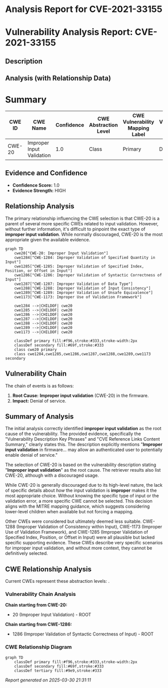# Analysis Report for CVE-2021-33155

# Vulnerability Analysis Report: CVE-2021-33155

## Description



## Analysis (with Relationship Data)

# Summary
| CWE ID | CWE Name | Confidence | CWE Abstraction Level | CWE Vulnerability Mapping Label | CWE-Vulnerability Mapping Notes |
|---|---|---|---|---|---|
| CWE-20 | Improper Input Validation | 1.0 | Class | Primary | Discouraged |

## Evidence and Confidence

*   **Confidence Score:** 1.0
*   **Evidence Strength:** HIGH

## Relationship Analysis
The primary relationship influencing the CWE selection is that CWE-20 is a parent of several more specific CWEs related to input validation. However, without further information, it's difficult to pinpoint the exact type of **improper input validation**. While normally discouraged, CWE-20 is the most appropriate given the available evidence.

```mermaid
graph TD
    cwe20["CWE-20: Improper Input Validation"]
    cwe1284["CWE-1284: Improper Validation of Specified Quantity in Input"]
    cwe1285["CWE-1285: Improper Validation of Specified Index, Position, or Offset in Input"]
    cwe1286["CWE-1286: Improper Validation of Syntactic Correctness of Input"]
    cwe1287["CWE-1287: Improper Validation of Data Type"]
    cwe1288["CWE-1288: Improper Validation of Input Consistency"]
    cwe1289["CWE-1289: Improper Validation of Unsafe Equivalence"]
    cwe1173["CWE-1173: Improper Use of Validation Framework"]

    cwe1284 -->|CHILDOF| cwe20
    cwe1285 -->|CHILDOF| cwe20
    cwe1286 -->|CHILDOF| cwe20
    cwe1287 -->|CHILDOF| cwe20
    cwe1288 -->|CHILDOF| cwe20
    cwe1289 -->|CHILDOF| cwe20
    cwe1173 -->|CHILDOF| cwe20

    classDef primary fill:#f96,stroke:#333,stroke-width:2px
    classDef secondary fill:#69f,stroke:#333
    class cwe20 primary
    class cwe1284,cwe1285,cwe1286,cwe1287,cwe1288,cwe1289,cwe1173 secondary
```

## Vulnerability Chain
The chain of events is as follows:
1.  **Root Cause:** **Improper input validation** (CWE-20) in the firmware.
2.  **Impact:** Denial of service.

## Summary of Analysis
The initial analysis correctly identified **improper input validation** as the root cause of the vulnerability. The provided evidence, specifically the "Vulnerability Description Key Phrases" and "CVE Reference Links Content Summary," clearly states this. The description explicitly mentions "**Improper input validation** in firmware... may allow an authenticated user to potentially enable denial of service."

The selection of CWE-20 is based on the vulnerability description stating "**Improper input validation**" as the root cause. The retriever results also list CWE-20, although with a discouraged usage.

While CWE-20 is generally discouraged due to its high-level nature, the lack of specific details about *how* the input validation is **improper** makes it the most appropriate choice. Without knowing the specific type of input or the validation error, a more specific CWE cannot be selected. This decision aligns with the MITRE mapping guidance, which suggests considering lower-level children when available but not forcing a mapping.

Other CWEs were considered but ultimately deemed less suitable. CWE-1288 (Improper Validation of Consistency within Input), CWE-1173 (Improper Use of Validation Framework), and CWE-1285 (Improper Validation of Specified Index, Position, or Offset in Input) were all plausible but lacked specific supporting evidence. These CWEs describe very specific scenarios for improper input validation, and without more context, they cannot be definitively selected.


## CWE Relationship Analysis

Current CWEs represent these abstraction levels: .


### Vulnerability Chain Analysis

**Chain starting from CWE-20:**
- 20 (Improper Input Validation) - ROOT


**Chain starting from CWE-1286:**
- 1286 (Improper Validation of Syntactic Correctness of Input) - ROOT



### CWE Relationship Diagram

```mermaid
graph TD
    classDef primary fill:#f96,stroke:#333,stroke-width:2px
    classDef secondary fill:#69f,stroke:#333
    classDef tertiary fill:#9e9,stroke:#333
```



*Report generated on 2025-03-30 21:31:11*
